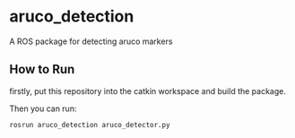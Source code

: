 # aruco_detection
A ROS package for detecting aruco markers

## How to Run
firstly, put this repository into the catkin workspace and build the package.

Then you can run:

```bash
rosrun aruco_detection aruco_detector.py
```